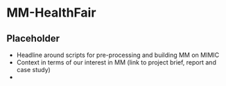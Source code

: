 # MM-HealthFair

## Placeholder
- Headline around scripts for pre-processing and building MM on MIMIC
- Context in terms of our interest in MM (link to project brief, report and case study)
- 

